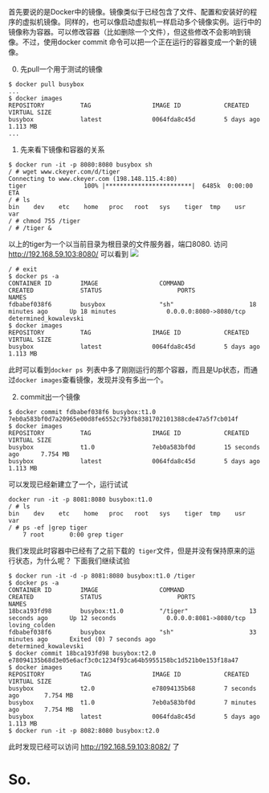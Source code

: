 <!--
{
"name":"201501019",
"author": "ckeyer",
"head": "http://moefq.com/images/2015/11/23/2341564017cc8b9a8e6a19963f82125b.png",
"date": "2015-10-19",
"title": "Docker学习笔记1",
"tags": ["Docker"],
"category": ["学习笔记"],
"status": "publish",
"summary": "docker 中run,commit的使用"
}
-->

首先要说的是Docker中的镜像。镜像类似于已经包含了文件、配置和安装好的程序的虚拟机镜像。同样的，也可以像启动虚拟机一样启动多个镜像实例。运行中的镜像称为容器。可以修改容器（比如删除一个文件），但这些修改不会影响到镜像。不过，使用docker commit <container-id> <image-name>命令可以把一个正在运行的容器变成一个新的镜像。

00. 先pull一个用于测试的镜像

```
$ docker pull busybox
...
$ docker images
REPOSITORY          TAG                 IMAGE ID            CREATED             VIRTUAL SIZE
busybox             latest              0064fda8c45d        5 days ago          1.113 MB
...
```

1. 先来看下镜像和容器的关系

```
$ docker run -it -p 8080:8080 busybox sh
/ # wget www.ckeyer.com/d/tiger
Connecting to www.ckeyer.com (198.148.115.4:80)
tiger                100% |************************|  6485k  0:00:00 ETA
/ # ls
bin    dev    etc    home   proc   root   sys    tiger  tmp    usr    var
/ # chmod 755 /tiger
/ # /tiger &

```
以上的tiger为一个以当前目录为根目录的文件服务器，端口8080.
访问 http://192.168.59.103:8080/ 可以看到
![](http://moefq.com/images/2015/11/23/799f2024c204ff4628ea14bccbe2b745.md.jpg)

```
/ # exit
$ docker ps -a
CONTAINER ID        IMAGE                 COMMAND                  CREATED             STATUS                     PORTS                         NAMES
fdbabef038f6        busybox               "sh"                     18 minutes ago      Up 18 minutes              0.0.0.0:8080->8080/tcp        determined_kowalevski
$ docker images
REPOSITORY          TAG                 IMAGE ID            CREATED             VIRTUAL SIZE
busybox             latest              0064fda8c45d        5 days ago          1.113 MB
```
此时可以看到```docker ps ```列表中多了刚刚运行的那个容器，而且是Up状态，而通过```docker images```查看镜像，发现并没有多出一个。

2. commit出一个镜像

```
$ docker commit fdbabef038f6 busybox:t1.0
7eb0a583bf0d7a20965e00d8fe6552c793fb8381702101388cde47a5f7cb014f
$ docker images
REPOSITORY          TAG                 IMAGE ID            CREATED             VIRTUAL SIZE
busybox             t1.0                7eb0a583bf0d        15 seconds ago      7.754 MB
busybox             latest              0064fda8c45d        5 days ago          1.113 MB
```
可以发现已经新建立了一个，运行试试

```
docker run -it -p 8081:8080 busybox:t1.0
/ # ls
bin    dev    etc    home   proc   root   sys    tiger  tmp    usr    var
/ # ps -ef |grep tiger
    7 root       0:00 grep tiger
```
我们发现此时容器中已经有了之前下载的``` tiger```文件，但是并没有保持原来的运行状态，为什么呢？
下面我们继续试验

```
$ docker run -it -d -p 8081:8080 busybox:t1.0 /tiger
$ docker ps -a
CONTAINER ID        IMAGE                 COMMAND                  CREATED             STATUS                     PORTS                         NAMES
18bca193fd98        busybox:t1.0          "/tiger"                 13 seconds ago      Up 12 seconds              0.0.0.0:8081->8080/tcp        loving_colden
fdbabef038f6        busybox               "sh"                     33 minutes ago      Exited (0) 7 seconds ago                                 determined_kowalevski
$ docker commit 18bca193fd98 busybox:t2.0
e78094135b68d3e05e6acf3c0c1234f93ca64b5955158bc1d521b0e153f18a47
$ docker images
REPOSITORY          TAG                 IMAGE ID            CREATED             VIRTUAL SIZE
busybox             t2.0                e78094135b68        7 seconds ago       7.754 MB
busybox             t1.0                7eb0a583bf0d        7 minutes ago       7.754 MB
busybox             latest              0064fda8c45d        5 days ago          1.113 MB
$ docker run -it -p 8082:8080 busybox:t2.0
```
此时发现已经可以访问  http://192.168.59.103:8082/ 了

# So.

